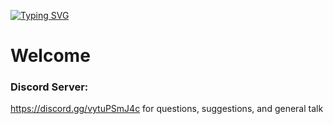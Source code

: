 <a href="https://git.io/typing-svg"><img src="https://readme-typing-svg.demolab.com?font=Fira+Code&pause=500&color=01838D&repeat=true&width=435&lines=Hi+there.;Feel+free+to+explore+my+repos!;%EF%BF%B0;%EF%BF%B0;%EF%BF%B0;...what+are+you+waiting+for%3F" alt="Typing SVG" /></a>

# Welcome

### Discord Server:
https://discord.gg/vytuPSmJ4c 
for questions, suggestions, and general talk
